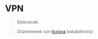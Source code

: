 # VPN

> Eklenecek

> Düzenlemek için [buraya](https://github.com/GokturkTalha/guvendekal.org/blob/main/docs/vpn.md) bakabilirsiniz
